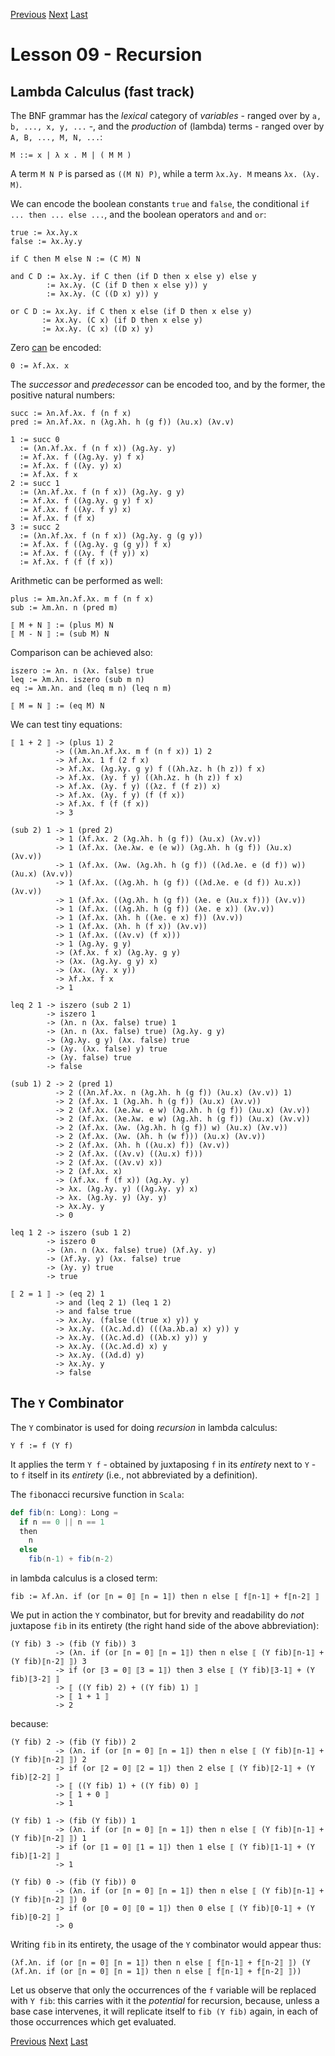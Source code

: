 [Previous](https://github.com/sjbiaga/kittens/blob/main/mt-9-WriterT-Validated/README.md) [Next](https://github.com/sjbiaga/kittens/blob/main/recursion-2-schemes/README.md) [Last](https://github.com/sjbiaga/kittens/blob/main/recursion-4-Defer/README.md)

Lesson 09 - Recursion
=====================

Lambda Calculus (fast track)
----------------------------

The BNF grammar has the _lexical_ category of _variables_ - ranged over by `a, b, ..., x, y, ...` -, and the _production_ of
(lambda) terms - ranged over by `A, B, ..., M, N, ...`:

    M ::= x | λ x . M | ( M M )

A term `M N P` is parsed as `((M N) P)`, while a term `λx.λy. M` means `λx. (λy. M)`.

We can encode the boolean constants `true` and `false`, the conditional `if ... then ... else ...`, and the boolean operators
`and` and `or`:

    true := λx.λy.x
    false := λx.λy.y

    if C then M else N := (C M) N

    and C D := λx.λy. if C then (if D then x else y) else y
            := λx.λy. (C (if D then x else y)) y
            := λx.λy. (C ((D x) y)) y

    or C D := λx.λy. if C then x else (if D then x else y)
           := λx.λy. (C x) (if D then x else y)
           := λx.λy. (C x) ((D x) y)

Zero [can](https://en.wikipedia.org/wiki/Lambda_calculus#Arithmetic_in_lambda_calculus) be encoded:

    0 := λf.λx. x

The _successor_ and _predecessor_ can be encoded too, and by the former, the positive natural numbers:

    succ := λn.λf.λx. f (n f x)
    pred := λn.λf.λx. n (λg.λh. h (g f)) (λu.x) (λv.v)

    1 := succ 0
      := (λn.λf.λx. f (n f x)) (λg.λy. y)
      := λf.λx. f ((λg.λy. y) f x)
      := λf.λx. f ((λy. y) x)
      := λf.λx. f x
    2 := succ 1
      := (λn.λf.λx. f (n f x)) (λg.λy. g y)
      := λf.λx. f ((λg.λy. g y) f x)
      := λf.λx. f ((λy. f y) x)
      := λf.λx. f (f x)
    3 := succ 2
      := (λn.λf.λx. f (n f x)) (λg.λy. g (g y))
      := λf.λx. f ((λg.λy. g (g y)) f x)
      := λf.λx. f ((λy. f (f y)) x)
      := λf.λx. f (f (f x))

Arithmetic can be performed as well:

    plus := λm.λn.λf.λx. m f (n f x)
    sub := λm.λn. n (pred m)

    ⟦ M + N ⟧ := (plus M) N
    ⟦ M - N ⟧ := (sub M) N

Comparison can be achieved also:

    iszero := λn. n (λx. false) true
    leq := λm.λn. iszero (sub m n)
    eq := λm.λn. and (leq m n) (leq n m)

    ⟦ M = N ⟧ := (eq M) N

We can test tiny equations:

    ⟦ 1 + 2 ⟧ -> (plus 1) 2
              -> ((λm.λn.λf.λx. m f (n f x)) 1) 2
              -> λf.λx. 1 f (2 f x)
              -> λf.λx. (λg.λy. g y) f ((λh.λz. h (h z)) f x)
              -> λf.λx. (λy. f y) ((λh.λz. h (h z)) f x)
              -> λf.λx. (λy. f y) ((λz. f (f z)) x)
              -> λf.λx. (λy. f y) (f (f x))
              -> λf.λx. f (f (f x))
              -> 3

    (sub 2) 1 -> 1 (pred 2)
              -> 1 (λf.λx. 2 (λg.λh. h (g f)) (λu.x) (λv.v))
              -> 1 (λf.λx. (λe.λw. e (e w)) (λg.λh. h (g f)) (λu.x) (λv.v))
              -> 1 (λf.λx. (λw. (λg.λh. h (g f)) ((λd.λe. e (d f)) w)) (λu.x) (λv.v))
              -> 1 (λf.λx. ((λg.λh. h (g f)) ((λd.λe. e (d f)) λu.x)) (λv.v))
              -> 1 (λf.λx. ((λg.λh. h (g f)) (λe. e (λu.x f))) (λv.v))
              -> 1 (λf.λx. ((λg.λh. h (g f)) (λe. e x)) (λv.v))
              -> 1 (λf.λx. (λh. h ((λe. e x) f)) (λv.v))
              -> 1 (λf.λx. (λh. h (f x)) (λv.v))
              -> 1 (λf.λx. ((λv.v) (f x)))
              -> 1 (λg.λy. g y)
              -> (λf.λx. f x) (λg.λy. g y)
              -> (λx. (λg.λy. g y) x)
              -> (λx. (λy. x y))
              -> λf.λx. f x
              -> 1

    leq 2 1 -> iszero (sub 2 1)
            -> iszero 1
            -> (λn. n (λx. false) true) 1
            -> (λn. n (λx. false) true) (λg.λy. g y)
            -> (λg.λy. g y) (λx. false) true
            -> (λy. (λx. false) y) true
            -> (λy. false) true
            -> false

    (sub 1) 2 -> 2 (pred 1)
              -> 2 ((λn.λf.λx. n (λg.λh. h (g f)) (λu.x) (λv.v)) 1)
              -> 2 (λf.λx. 1 (λg.λh. h (g f)) (λu.x) (λv.v))
              -> 2 (λf.λx. (λe.λw. e w) (λg.λh. h (g f)) (λu.x) (λv.v))
              -> 2 (λf.λx. (λe.λw. e w) (λg.λh. h (g f)) (λu.x) (λv.v))
              -> 2 (λf.λx. (λw. (λg.λh. h (g f)) w) (λu.x) (λv.v))
              -> 2 (λf.λx. (λw. (λh. h (w f))) (λu.x) (λv.v))
              -> 2 (λf.λx. (λh. h ((λu.x) f)) (λv.v))
              -> 2 (λf.λx. ((λv.v) ((λu.x) f)))
              -> 2 (λf.λx. ((λv.v) x))
              -> 2 (λf.λx. x)
              -> (λf.λx. f (f x)) (λg.λy. y)
              -> λx. (λg.λy. y) ((λg.λy. y) x)
              -> λx. (λg.λy. y) (λy. y)
              -> λx.λy. y
              -> 0

    leq 1 2 -> iszero (sub 1 2)
            -> iszero 0
            -> (λn. n (λx. false) true) (λf.λy. y)
            -> (λf.λy. y) (λx. false) true
            -> (λy. y) true
            -> true

    ⟦ 2 = 1 ⟧ -> (eq 2) 1
              -> and (leq 2 1) (leq 1 2)
              -> and false true
              -> λx.λy. (false ((true x) y)) y
              -> λx.λy. ((λc.λd.d) (((λa.λb.a) x) y)) y
              -> λx.λy. ((λc.λd.d) ((λb.x) y)) y
              -> λx.λy. ((λc.λd.d) x) y
              -> λx.λy. ((λd.d) y)
              -> λx.λy. y
              -> false

The `Y` Combinator
------------------

The `Y` combinator is used for doing _recursion_ in lambda calculus:

    Y f := f (Y f)

It applies the term `Y f` - obtained by juxtaposing `f` in its _entirety_ next to `Y` - to `f` itself in its _entirety_
(i.e., not abbreviated by a definition).

The `fib`onacci recursive function in `Scala`:

```Scala
def fib(n: Long): Long =
  if n == 0 || n == 1
  then
    n
  else
    fib(n-1) + fib(n-2)
```

in lambda calculus is a closed term:

    fib := λf.λn. if (or ⟦n = 0⟧ ⟦n = 1⟧) then n else ⟦ f⟦n-1⟧ + f⟦n-2⟧ ⟧

We put in action the `Y` combinator, but for brevity and readability do _not_ juxtapose `fib` in its entirety (the right hand
side of the above abbreviation):

    (Y fib) 3 -> (fib (Y fib)) 3
              -> (λn. if (or ⟦n = 0⟧ ⟦n = 1⟧) then n else ⟦ (Y fib)⟦n-1⟧ + (Y fib)⟦n-2⟧ ⟧) 3
              -> if (or ⟦3 = 0⟧ ⟦3 = 1⟧) then 3 else ⟦ (Y fib)⟦3-1⟧ + (Y fib)⟦3-2⟧ ⟧
              -> ⟦ ((Y fib) 2) + ((Y fib) 1) ⟧
              -> ⟦ 1 + 1 ⟧
              -> 2

because:

    (Y fib) 2 -> (fib (Y fib)) 2
              -> (λn. if (or ⟦n = 0⟧ ⟦n = 1⟧) then n else ⟦ (Y fib)⟦n-1⟧ + (Y fib)⟦n-2⟧ ⟧) 2
              -> if (or ⟦2 = 0⟧ ⟦2 = 1⟧) then 2 else ⟦ (Y fib)⟦2-1⟧ + (Y fib)⟦2-2⟧ ⟧
              -> ⟦ ((Y fib) 1) + ((Y fib) 0) ⟧
              -> ⟦ 1 + 0 ⟧
              -> 1

    (Y fib) 1 -> (fib (Y fib)) 1
              -> (λn. if (or ⟦n = 0⟧ ⟦n = 1⟧) then n else ⟦ (Y fib)⟦n-1⟧ + (Y fib)⟦n-2⟧ ⟧) 1
              -> if (or ⟦1 = 0⟧ ⟦1 = 1⟧) then 1 else ⟦ (Y fib)⟦1-1⟧ + (Y fib)⟦1-2⟧ ⟧
              -> 1

    (Y fib) 0 -> (fib (Y fib)) 0
              -> (λn. if (or ⟦n = 0⟧ ⟦n = 1⟧) then n else ⟦ (Y fib)⟦n-1⟧ + (Y fib)⟦n-2⟧ ⟧) 0
              -> if (or ⟦0 = 0⟧ ⟦0 = 1⟧) then 0 else ⟦ (Y fib)⟦0-1⟧ + (Y fib)⟦0-2⟧ ⟧
              -> 0

Writing `fib` in its entirety, the usage of the `Y` combinator would appear thus:

    (λf.λn. if (or ⟦n = 0⟧ ⟦n = 1⟧) then n else ⟦ f⟦n-1⟧ + f⟦n-2⟧ ⟧) (Y (λf.λn. if (or ⟦n = 0⟧ ⟦n = 1⟧) then n else ⟦ f⟦n-1⟧ + f⟦n-2⟧ ⟧))

Let us observe that only the occurrences of the `f` variable will be replaced with `Y fib`: this carries with it the
_potential_ for recursion, because, unless a base case intervenes, it will replicate itself to `fib (Y fib)` again, in each
of those occurrences which get evaluated.

[Previous](https://github.com/sjbiaga/kittens/blob/main/mt-9-WriterT-Validated/README.md) [Next](https://github.com/sjbiaga/kittens/blob/main/recursion-2-schemes/README.md) [Last](https://github.com/sjbiaga/kittens/blob/main/recursion-4-Defer/README.md)
